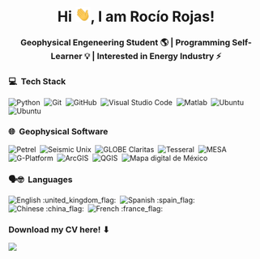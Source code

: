 <h1 align="center">Hi <img src="https://raw.githubusercontent.com/ABSphreak/ABSphreak/master/gifs/Hi.gif" width="30px">, I am Rocío Rojas! </h1>
<h3 align="center"> Geophysical Engeneering Student 🌎 | Programming Self-Learner 💡 | Interested in Energy Industry ⚡ </h3>
<p align="center">

### 💻 &nbsp;Tech Stack

![Python](https://img.shields.io/badge/-Python-05122A?style=flat&logo=python)&nbsp;
![Git](https://img.shields.io/badge/-Git-05122A?style=flat&logo=git)&nbsp;
![GitHub](https://img.shields.io/badge/-GitHub-05122A?style=flat&logo=github)&nbsp;
![Visual Studio Code](https://img.shields.io/badge/-Visual%20Studio%20Code-05122A?style=flat&logo=visual-studio-code&logoColor=007ACC)&nbsp;
![Matlab](https://img.shields.io/badge/-MATLAB-05122A?style=flat)&nbsp;
![Ubuntu](https://img.shields.io/badge/-Ubuntu-05122A?style=flat)&nbsp;
![Ubuntu](https://img.shields.io/badge/-Ubuntu-05122A?style=flat)&nbsp;

### 🌐 &nbsp;Geophysical Software
![Petrel](https://img.shields.io/badge/-Petrel%202017-05122A?style=flat)&nbsp;
![Seismic Unix](https://img.shields.io/badge/-Seismic%20Unix-05122A?style=flat&logo=Seismic%20Unix)&nbsp;
![GLOBE Claritas](https://img.shields.io/badge/-GLOBE_Claritas-05122A?style=flat&logo=GLOBE)&nbsp;
![Tesseral](https://img.shields.io/badge/-Tesseral-05122A?style=flat&logo=Tesseral)&nbsp;
![MESA](https://img.shields.io/badge/-MESA_Software-05122A?style=flat&logo=MESA)&nbsp;
![G-Platform](https://img.shields.io/badge/-G_Platform-05122A?style=flat)&nbsp;
![ArcGIS](https://img.shields.io/badge/-ArcGIS-05122A?style=flat&logo=ArcGIS)&nbsp;
![QGIS](https://img.shields.io/badge/-QGIS-05122A?style=flat&logo=QGIS)&nbsp;
![Mapa digital de México](https://img.shields.io/badge/-Mapa_Digital_de_M%C3%A9xico-05122A?style=flat)&nbsp;

### 🗣🤓 &nbsp;Languages 
![English :united_kingdom_flag:](https://img.shields.io/badge/-English-05122A?style=flat&logo=English)&nbsp;
![Spanish :spain_flag:](https://img.shields.io/badge/-Spanish-05122A?style=flat)&nbsp;
![Chinese :china_flag:](https://img.shields.io/badge/-Chinese-05122A?style=flat)&nbsp;
![French :france_flag:](https://img.shields.io/badge/-French-05122A?style=flat)&nbsp;

### Download my CV here! ⬇ 
  <a href= "https://drive.google.com/file/d/1NOIIhCe16RzoOJQx9X0B3X3TQG5mnASP/view?usp=sharing">
         <img src="https://img.shields.io/badge/-CV_Spanish-05122A?style=flat">

    
